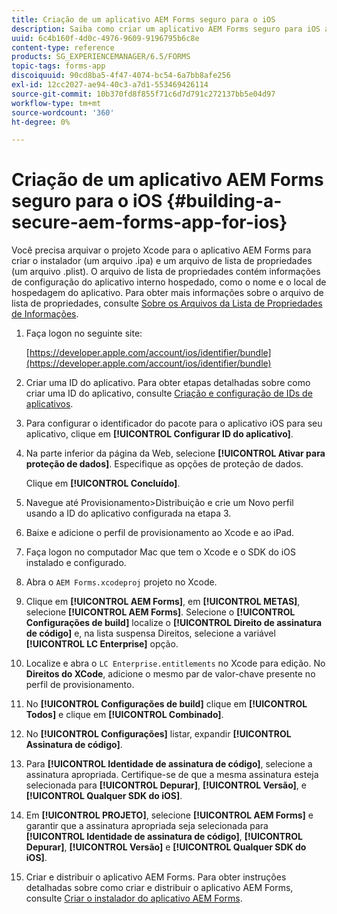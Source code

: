 ```yaml
---
title: Criação de um aplicativo AEM Forms seguro para o iOS
description: Saiba como criar um aplicativo AEM Forms seguro para iOS arquivando o projeto Xcode. Isso cria um arquivo do instalador (um arquivo .ipa) e uma lista de propriedades (um arquivo .plist).
uuid: 6c4b160f-4d0c-4976-9609-9196795b6c8e
content-type: reference
products: SG_EXPERIENCEMANAGER/6.5/FORMS
topic-tags: forms-app
discoiquuid: 90cd8ba5-4f47-4074-bc54-6a7bb8afe256
exl-id: 12cc2027-ae94-40c3-a7d1-553469426114
source-git-commit: 10b370fd8f855f71c6d7d791c272137bb5e04d97
workflow-type: tm+mt
source-wordcount: '360'
ht-degree: 0%

---
```


# Criação de um aplicativo AEM Forms seguro para o iOS {#building-a-secure-aem-forms-app-for-ios}

Você precisa arquivar o projeto Xcode para o aplicativo AEM Forms para criar o instalador (um arquivo .ipa) e um arquivo de lista de propriedades (um arquivo .plist). O arquivo de lista de propriedades contém informações de configuração do aplicativo interno hospedado, como o nome e o local de hospedagem do aplicativo. Para obter mais informações sobre o arquivo de lista de propriedades, consulte [Sobre os Arquivos da Lista de Propriedades de Informações](https://developer.apple.com/library/ios/#documentation/general/Reference/InfoPlistKeyReference/Articles/AboutInformationPropertyListFiles.html).

1. Faça logon no seguinte site:

   [https://developer.apple.com/account/ios/identifier/bundle](https://developer.apple.com/account/ios/identifier/bundle)

1. Criar uma ID do aplicativo. Para obter etapas detalhadas sobre como criar uma ID do aplicativo, consulte [Criação e configuração de IDs de aplicativos](https://developer.apple.com/library/ios/documentation/IDEs/Conceptual/AppDistributionGuide/MaintainingProfiles/MaintainingProfiles.html).
1. Para configurar o identificador do pacote para o aplicativo iOS para seu aplicativo, clique em **[!UICONTROL Configurar ID do aplicativo]**.
1. Na parte inferior da página da Web, selecione **[!UICONTROL Ativar para proteção de dados]**. Especifique as opções de proteção de dados.

   Clique em **[!UICONTROL Concluído]**.

1. Navegue até Provisionamento>Distribuição e crie um Novo perfil usando a ID do aplicativo configurada na etapa 3.
1. Baixe e adicione o perfil de provisionamento ao Xcode e ao iPad.
1. Faça logon no computador Mac que tem o Xcode e o SDK do iOS instalado e configurado.
1. Abra o `AEM Forms.xcodeproj` projeto no Xcode.
1. Clique em **[!UICONTROL AEM Forms]**, em **[!UICONTROL METAS]**, selecione **[!UICONTROL AEM Forms]**. Selecione o **[!UICONTROL Configurações de build]** localize o **[!UICONTROL Direito de assinatura de código]** e, na lista suspensa Direitos, selecione a variável **[!UICONTROL LC Enterprise]** opção.
1. Localize e abra o `LC Enterprise.entitlements` no Xcode para edição. No **Direitos do XCode**, adicione o mesmo par de valor-chave presente no perfil de provisionamento.
1. No **[!UICONTROL Configurações de build]** clique em **[!UICONTROL Todos]** e clique em **[!UICONTROL Combinado]**.
1. No **[!UICONTROL Configurações]** listar, expandir **[!UICONTROL Assinatura de código]**.
1. Para **[!UICONTROL Identidade de assinatura de código]**, selecione a assinatura apropriada. Certifique-se de que a mesma assinatura esteja selecionada para **[!UICONTROL Depurar]**, **[!UICONTROL Versão]**, e **[!UICONTROL Qualquer SDK do iOS]**.
1. Em **[!UICONTROL PROJETO]**, selecione **[!UICONTROL AEM Forms]** e garantir que a assinatura apropriada seja selecionada para **[!UICONTROL Identidade de assinatura de código]**, **[!UICONTROL Depurar]**, **[!UICONTROL Versão]** e **[!UICONTROL Qualquer SDK do iOS]**.
1. Criar e distribuir o aplicativo AEM Forms. Para obter instruções detalhadas sobre como criar e distribuir o aplicativo AEM Forms, consulte [Criar o instalador do aplicativo AEM Forms](setup-xcode-project-build-installer.md#build-the-installer-for-the-mobile-workspace-app).
